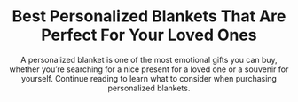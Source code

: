 ---
layout: post
title: Best Personalized Blankets That Are Perfect For Your Loved Ones
subtitle: A personalized blanket is one of the most emotional gifts you can buy, whether you’re searching for a nice present for a loved one or a souvenir for yourself. Continue reading to learn what to consider when purchasing personalized blankets.
header-img: "img/post/2023/09/copied/medium_personalized_blankets_d6d80429d0.jpg"
header-style: text
permalink: "/personalized-blankets/"
catalog: true
tags:
  - Recipients 
  - Men
---  